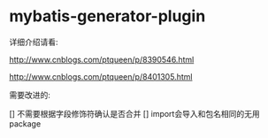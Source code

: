 # mybatis-generator-plugin
详细介绍请看:

http://www.cnblogs.com/ptqueen/p/8390546.html

http://www.cnblogs.com/ptqueen/p/8401305.html

需要改进的:

[] 不需要根据字段修饰符确认是否合并
[] import会导入和包名相同的无用package
